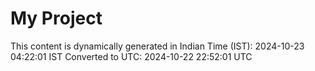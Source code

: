 # My Project

This content is dynamically generated in Indian Time (IST): 2024-10-23 04:22:01 IST
Converted to UTC: 2024-10-22 22:52:01 UTC
